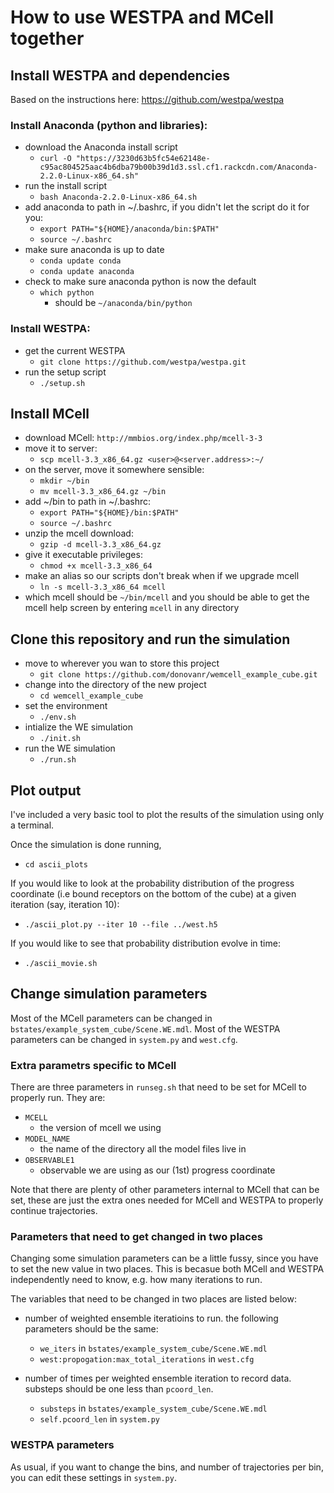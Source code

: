 # How to use WESTPA and MCell together

## Install WESTPA and dependencies

Based on the instructions here:
https://github.com/westpa/westpa

### Install Anaconda (python and libraries):
- download the Anaconda install script
   - `curl -O "https://3230d63b5fc54e62148e-c95ac804525aac4b6dba79b00b39d1d3.ssl.cf1.rackcdn.com/Anaconda-2.2.0-Linux-x86_64.sh"`
- run the install script
   - `bash Anaconda-2.2.0-Linux-x86_64.sh`
- add anaconda to path in ~/.bashrc, if you didn't let the script do it for you:
   - `export PATH="${HOME}/anaconda/bin:$PATH"`
   - `source ~/.bashrc`
- make sure anaconda is up to date
   - `conda update conda`
   - `conda update anaconda`
- check to make sure anaconda python is now the default
   - `which python`
     - should be `~/anaconda/bin/python`

### Install WESTPA:
- get the current WESTPA
   - `git clone https://github.com/westpa/westpa.git`
- run the setup script
   - `./setup.sh`

## Install MCell

- download MCell: `http://mmbios.org/index.php/mcell-3-3`
- move it to server:
   - `scp mcell-3.3_x86_64.gz <user>@<server.address>:~/`
- on the server, move it somewhere sensible:
   - `mkdir ~/bin`
   - `mv mcell-3.3_x86_64.gz ~/bin`
- add ~/bin to path in ~/.bashrc:
   - `export PATH="${HOME}/bin:$PATH"`
   - `source ~/.bashrc`
- unzip the mcell download:
   - `gzip -d mcell-3.3_x86_64.gz`
- give it executable privileges:
   - `chmod +x mcell-3.3_x86_64`
- make an alias so our scripts don't break when if we upgrade mcell
   - `ln -s mcell-3.3_x86_64 mcell`
- which mcell should be `~/bin/mcell` and you should be able to get the mcell help screen by entering `mcell` in any directory

## Clone this repository and run the simulation

- move to wherever you wan to store this project
   - `git clone https://github.com/donovanr/wemcell_example_cube.git`
- change into the directory of the new project
   - `cd wemcell_example_cube`
- set the environment
   - `./env.sh`
- intialize the WE simulation
   - `./init.sh`
- run the WE simulation
   - `./run.sh`

## Plot output

I've included a very basic tool to plot the results of the simulation using only a terminal.

Once the simulation is done running,
- `cd ascii_plots`

If you would like to look at the probability distribution of the progress coordinate (i.e bound receptors on the bottom of the cube) at a given iteration (say, iteration 10):
- `./ascii_plot.py --iter 10 --file ../west.h5`

If you would like to see that probability distribution evolve in time:
- `./ascii_movie.sh`


## Change simulation parameters

Most of the MCell parameters can be changed in `bstates/example_system_cube/Scene.WE.mdl`. 
Most of the WESTPA parameters can be changed in `system.py` and `west.cfg`.

### Extra parametrs specific to MCell

There are three parameters in `runseg.sh` that need to be set for MCell to properly run.
They are:
- `MCELL`
   - the version of mcell we using
- `MODEL_NAME`
   - the name of the directory all the model files live in 
- `OBSERVABLE1`
   - observable we are using as our (1st) progress coordinate

Note that there are plenty of other parameters internal to MCell that can be set, these are just the extra ones needed for MCell and WESTPA to properly continue trajectories.

### Parameters that need to get changed in two places

Changing some simulation parameters can be a little fussy, since you have to set the new value in two places.
This is becasue both MCell and WESTPA independently need to know, e.g. how many iterations to run.

The variables that need to be changed in two places are listed below:

- number of weighted ensemble iteratioins to run. the following parameters should be the same:
   - `we_iters` in `bstates/example_system_cube/Scene.WE.mdl`
   - `west:propogation:max_total_iterations` in `west.cfg`

- number of times per weighted ensemble iteration to record data. substeps should be one less than `pcoord_len`.
   - `substeps` in `bstates/example_system_cube/Scene.WE.mdl`
   - `self.pcoord_len` in `system.py`

### WESTPA parameters

As usual, if you want to change the bins, and number of trajectories per bin, you can edit these settings in `system.py`.
